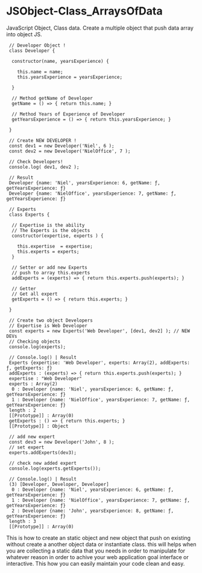 # JSObject-Class_ArraysOfData
JavaScript Object, Class data. Create a multiple object that push data array into object JS.

```JS
 // Developer Object !
 class Developer {

  constructor(name, yearsExperience) {

    this.name = name;
    this.yearsExperience = yearsExperience;

  }

  // Method getName of Developer
  getName = () => { return this.name; }

  // Method Years of Experience of Developer
  getYearsExperience = () => { return this.yearsExperience; }

 } 
```

```JS 
 // Create NEW DEVELOPER !
 const dev1 = new Developer('Niel', 6 );
 const dev2 = new Developer('NielOffice', 7 );
 
 // Check Developers!
 console.log( dev1, dev2 );

 // Result 
 Developer {name: 'Niel', yearsExperience: 6, getName: ƒ, getYearsExperience: ƒ} 
 Developer {name: 'NielOffice', yearsExperience: 7, getName: ƒ, getYearsExperience: ƒ}
```
 
```JS
 // Experts 
 class Experts {
 
  // Expertise is the ability
  // The Experts is the objects
  constructor(expertise, experts ) {
     
    this.expertise  = expertise;
    this.experts = experts;
  }
  
  // Setter or add new Experts
  // push to array this.experts
  addExperts = (experts) => { return this.experts.push(experts); } 

  // Getter 
  // Get all expert
  getExperts = () => { return this.experts; }

 }
```
 
```JS
 // Create two object Developers 
 // Expertise is Web Developer
 const experts = new Experts('Web Developer', [dev1, dev2] ); // NEW DEVs
 // Checking objects
 console.log(experts);

```

```JS
 // Console.log() | Result 
 Experts {expertise: 'Web Developer', experts: Array(2), addExperts: ƒ, getExperts: ƒ}
 addExperts : (experts) => { return this.experts.push(experts); }
 expertise : "Web Developer"
 experts : Array(2)
  0 : Developer {name: 'Niel', yearsExperience: 6, getName: ƒ, getYearsExperience: ƒ}
  1 : Developer {name: 'NielOffice', yearsExperience: 7, getName: ƒ, getYearsExperience: ƒ}
 length : 2
 [[Prototype]] : Array(0)
 getExperts : () => { return this.experts; }
 [[Prototype]] : Object
```
 
```JS 
 // add new expert
 const dev3 = new Developer('John', 8 ); 
 // set expert
 experts.addExperts(dev3);

 // check new added expert
 console.log(experts.getExperts());
```
 
```JS
 // Console.log() | Result 
 (3) [Developer, Developer, Developer]
  0 : Developer {name: 'Niel', yearsExperience: 6, getName: ƒ, getYearsExperience: ƒ}
  1 : Developer {name: 'NielOffice', yearsExperience: 7, getName: ƒ, getYearsExperience: ƒ}
  2 : Developer {name: 'John', yearsExperience: 8, getName: ƒ, getYearsExperience: ƒ}
 length : 3
 [[Prototype]] : Array(0)
```

 This is how to create an static object and new object that push on existing without create a another object data or instantiate class. 
 this will helps when you are collecting a static data that you needs in order to manipulate for whatever reason in order to achive your web application goal interface or interactive. 
 This how you can easily maintain your code clean and easy. 
